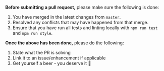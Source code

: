 **Before submitting a pull request,** please make sure the following is done:

1. You have merged in the latest changes from `master`.
2. Resolved any conflicts that may have happened from that merge.
3. Ensure that you have run all tests and linting locally with `npm run test` and `npm run style`.

**Once the above has been done,** please do the following:

1. State what the PR is solving
2. Link it to an issue/enhancement if applicable
3. Get yourself a beer - you deserve it :beer: